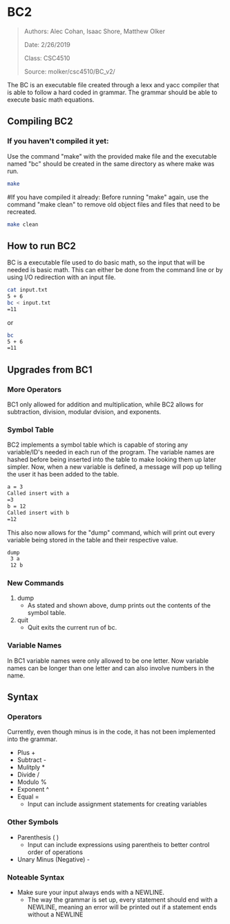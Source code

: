 # BC2
> Authors: Alec Cohan, Isaac Shore, Matthew Olker 
>
> Date: 2/26/2019
> 
> Class: CSC4510
>
> Source: molker/csc4510/BC_v2/

The BC is an executable file created through a lexx and yacc compiler that is able to follow a hard coded in grammar. The grammar should be able to execute basic math equations. 

## Compiling BC2
### If you haven't compiled it yet:
Use the command "make" with the provided make file and the executable named "bc" should be created in the same directory as where make was run.
```bash
make
```

#If you have compiled it already:
Before running "make" again, use the command "make clean" to remove old object files and files that need to be recreated. 
```bash
make clean
```

## How to run BC2
BC is a executable file used to do basic math, so the input that will be needed is basic math. This can either be done from the command line or by using I/O redirection with an input file. 
```bash
cat input.txt
5 + 6
bc < input.txt
=11
```
or 
```bash
bc
5 + 6
=11
```

## Upgrades from BC1
### More Operators
BC1 only allowed for addition and multiplication, while BC2 allows for subtraction, division, modular dvision, and exponents. 

### Symbol Table
BC2 implements a symbol table which is capable of storing any variable/ID's needed in each run of the program. The variable names are hashed before being inserted into the table to make looking them up later simpler. Now, when a new variable is defined, a message will pop up telling the user it has been added to the table. 
```bash
a = 3
Called insert with a
=3
b = 12
Called insert with b
=12
```
This also now allows for the "dump" command, which will print out every variable being stored in the table and their respective value. 
```bash
dump
 3 a
 12 b
```

### New Commands
1. dump
	* As stated and shown above, dump prints out the contents of the symbol table. 
2. quit
	* Quit exits the current run of bc. 

### Variable Names
In BC1 variable names were only allowed to be one letter. Now variable names can be longer than one letter and can also involve numbers in the name. 

## Syntax
### Operators
Currently, even though minus is in the code, it has not been implemented into the grammar. 
* Plus +
* Subtract - 
* Mulitply *
* Divide /
* Modulo %
* Exponent ^ 
* Equal =
	* Input can include assignment statements for creating variables

### Other Symbols 
* Parenthesis ( )
	* Input can include expressions using parentheis to better control order of operations
* Unary Minus (Negative) - 

### Noteable Syntax
* Make sure your input always ends with a NEWLINE.
	* The way the grammar is set up, every statement should end with a NEWLINE, meaning an error will be printed out if a statement ends without a NEWLINE